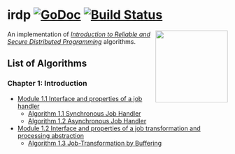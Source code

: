 # irdp [![GoDoc](https://godoc.org/github.com/armen/irdp?status.png)](https://godoc.org/github.com/armen/irdp) [![Build Status](https://travis-ci.org/armen/irdp.svg?branch=master)](https://travis-ci.org/armen/irdp)

<img width="165" src="http://www.distributedprogramming.net/images/cover-5.png" align="right">

An implementation of [*Introduction to Reliable and Secure Distributed Programming*][irdp] algorithms.

## List of Algorithms

### Chapter 1: Introduction
- [Module 1.1 Interface and properties of a job handler](https://github.com/armen/irdp/blob/master/job/handler.go)
	- [Algorithm 1.1 Synchronous Job Handler](https://github.com/armen/irdp/blob/master/job/sync/sync.go)
	- [Algorithm 1.2 Asynchronous Job Handler](https://github.com/armen/irdp/blob/master/job/async/async.go)
- [Module 1.2 Interface and properties of a job transformation and processing abstraction](https://github.com/armen/irdp/blob/master/job/transformation_handler.go)
	- [Algorithm 1.3 Job-Transformation by Buffering](https://github.com/armen/irdp/blob/master/job/transformation/transformation.go)

[irdp]: http://distributedprogramming.net
